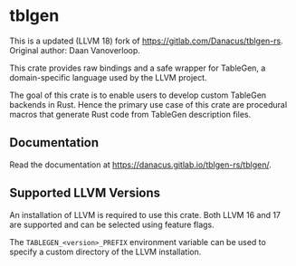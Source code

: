 # tblgen

This is a updated (LLVM 18) fork of https://gitlab.com/Danacus/tblgen-rs.
Original author: Daan Vanoverloop.

This crate provides raw bindings and a safe wrapper for TableGen, a domain-specific language used by the LLVM project.

The goal of this crate is to enable users to develop custom TableGen backends in Rust. Hence the primary use case of this crate are procedural macros that generate Rust code from TableGen description files.

## Documentation

Read the documentation at https://danacus.gitlab.io/tblgen-rs/tblgen/.

## Supported LLVM Versions

An installation of LLVM is required to use this crate. Both LLVM 16 and 17 are supported and can be selected using feature flags.

The `TABLEGEN_<version>_PREFIX` environment variable can be used to specify a custom directory of the LLVM installation.
